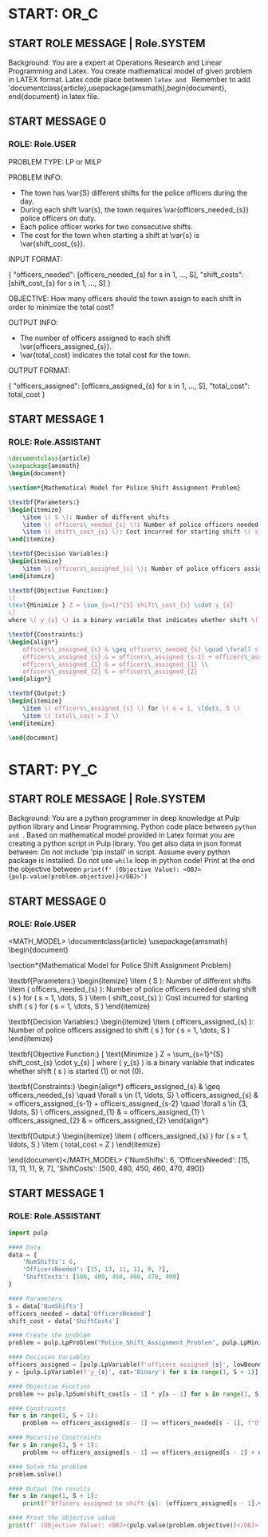 # START: OR_C 
## START ROLE MESSAGE | Role.SYSTEM 
Background: You are a expert at Operations Research and Linear Programming and Latex. You create mathematical model of given problem in LATEX format. Latex code place between ```latex and ``` Remember to add 'documentclass{article},usepackage{amsmath},begin{document}, end{document} in latex file. 
## START MESSAGE 0 
### ROLE: Role.USER
<DESCRIPTION>
PROBLEM TYPE: LP or MILP

PROBLEM INFO:

- The town has \var{S} different shifts for the police officers during the day.
- During each shift \var{s}, the town requires \var{officers_needed_{s}} police officers on duty.
- Each police officer works for two consecutive shifts.
- The cost for the town when starting a shift at \var{s} is \var{shift_cost_{s}}.

INPUT FORMAT: 

{
    "officers_needed": [officers_needed_{s} for s in 1, ..., S],
    "shift_costs": [shift_cost_{s} for s in 1, ..., S]
}

OBJECTIVE: How many officers should the town assign to each shift in order to minimize the total cost?

OUTPUT INFO:

- The number of officers assigned to each shift \var{officers_assigned_{s}}.
- \var{total_cost} indicates the total cost for the town.

OUTPUT FORMAT:

{
    "officers_assigned": [officers_assigned_{s} for s in 1, ..., S],
    "total_cost": total_cost
}
</DESCRIPTION>


## START MESSAGE 1 
### ROLE: Role.ASSISTANT
```latex
\documentclass{article}
\usepackage{amsmath}
\begin{document}

\section*{Mathematical Model for Police Shift Assignment Problem}

\textbf{Parameters:}
\begin{itemize}
    \item \( S \): Number of different shifts
    \item \( officers\_needed_{s} \): Number of police officers needed during shift \( s \) for \( s = 1, \dots, S \)
    \item \( shift\_cost_{s} \): Cost incurred for starting shift \( s \) for \( s = 1, \dots, S \)
\end{itemize}

\textbf{Decision Variables:}
\begin{itemize}
    \item \( officers\_assigned_{s} \): Number of police officers assigned to shift \( s \) for \( s = 1, \dots, S \)
\end{itemize}

\textbf{Objective Function:}
\[
\text{Minimize } Z = \sum_{s=1}^{S} shift\_cost_{s} \cdot y_{s}
\]
where \( y_{s} \) is a binary variable that indicates whether shift \( s \) is started (1) or not (0).

\textbf{Constraints:}
\begin{align*}
    officers\_assigned_{s} & \geq officers\_needed_{s} \quad \forall s \in \{1, \ldots, S\} \\
    officers\_assigned_{s} & = officers\_assigned_{s-1} + officers\_assigned_{s-2} \quad \forall s \in \{3, \ldots, S\} \\
    officers\_assigned_{1} & = officers\_assigned_{1} \\
    officers\_assigned_{2} & = officers\_assigned_{2}
\end{align*}

\textbf{Output:}
\begin{itemize}
    \item \( officers\_assigned_{s} \) for \( s = 1, \ldots, S \)
    \item \( total\_cost = Z \)
\end{itemize}

\end{document}
```

# START: PY_C 
## START ROLE MESSAGE | Role.SYSTEM 
Background: You are a python programmer in deep knowledge at Pulp python library and Linear Programming. Python code place between ```python and ```. Based on mathematical model provided in Latex format you are creating a python script in Pulp library. You get also data in json format between: <DATA></DATA> Do not include 'pip install' in script. Assume every python package is installed. Do not use `while` loop in python code! Print at the end the objective between <OBJ></OBJ> `print(f' (Objective Value): <OBJ>{pulp.value(problem.objective)}</OBJ>')` 
## START MESSAGE 0 
### ROLE: Role.USER
<MATH_MODEL>
\documentclass{article}
\usepackage{amsmath}
\begin{document}

\section*{Mathematical Model for Police Shift Assignment Problem}

\textbf{Parameters:}
\begin{itemize}
    \item \( S \): Number of different shifts
    \item \( officers\_needed_{s} \): Number of police officers needed during shift \( s \) for \( s = 1, \dots, S \)
    \item \( shift\_cost_{s} \): Cost incurred for starting shift \( s \) for \( s = 1, \dots, S \)
\end{itemize}

\textbf{Decision Variables:}
\begin{itemize}
    \item \( officers\_assigned_{s} \): Number of police officers assigned to shift \( s \) for \( s = 1, \dots, S \)
\end{itemize}

\textbf{Objective Function:}
\[
\text{Minimize } Z = \sum_{s=1}^{S} shift\_cost_{s} \cdot y_{s}
\]
where \( y_{s} \) is a binary variable that indicates whether shift \( s \) is started (1) or not (0).

\textbf{Constraints:}
\begin{align*}
    officers\_assigned_{s} & \geq officers\_needed_{s} \quad \forall s \in \{1, \ldots, S\} \\
    officers\_assigned_{s} & = officers\_assigned_{s-1} + officers\_assigned_{s-2} \quad \forall s \in \{3, \ldots, S\} \\
    officers\_assigned_{1} & = officers\_assigned_{1} \\
    officers\_assigned_{2} & = officers\_assigned_{2}
\end{align*}

\textbf{Output:}
\begin{itemize}
    \item \( officers\_assigned_{s} \) for \( s = 1, \ldots, S \)
    \item \( total\_cost = Z \)
\end{itemize}

\end{document}</MATH_MODEL>
<DATA>
{'NumShifts': 6, 'OfficersNeeded': [15, 13, 11, 11, 9, 7], 'ShiftCosts': [500, 480, 450, 460, 470, 490]}</DATA>


## START MESSAGE 1 
### ROLE: Role.ASSISTANT
```python
import pulp

#### Data
data = {
    'NumShifts': 6,
    'OfficersNeeded': [15, 13, 11, 11, 9, 7],
    'ShiftCosts': [500, 480, 450, 460, 470, 490]
}

#### Parameters
S = data['NumShifts']
officers_needed = data['OfficersNeeded']
shift_cost = data['ShiftCosts']

#### Create the problem
problem = pulp.LpProblem("Police_Shift_Assignment_Problem", pulp.LpMinimize)

#### Decision Variables
officers_assigned = [pulp.LpVariable(f'officers_assigned_{s}', lowBound=0, cat='Continuous') for s in range(1, S + 1)]
y = [pulp.LpVariable(f'y_{s}', cat='Binary') for s in range(1, S + 1)]

#### Objective Function
problem += pulp.lpSum(shift_cost[s - 1] * y[s - 1] for s in range(1, S + 1)), "Total_Cost"

#### Constraints
for s in range(1, S + 1):
    problem += officers_assigned[s - 1] >= officers_needed[s - 1], f"Officers_Needed_{s}"

#### Recursive Constraints
for s in range(3, S + 1):
    problem += officers_assigned[s - 1] == officers_assigned[s - 2] + officers_assigned[s - 3], f"Recursive_Constraint_{s}"

#### Solve the problem
problem.solve()

#### Output the results
for s in range(1, S + 1):
    print(f'Officers assigned to shift {s}: {officers_assigned[s - 1].varValue}')

#### Print the objective value
print(f' (Objective Value): <OBJ>{pulp.value(problem.objective)}</OBJ>')
```

